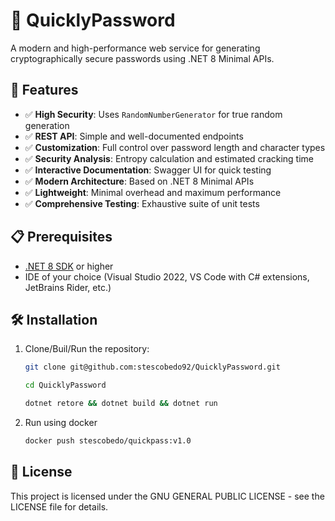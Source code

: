 # 🔐 QuicklyPassword

A modern and high-performance web service for generating cryptographically secure passwords using .NET 8 Minimal APIs.

## 🚀 Features

- ✅ **High Security**: Uses `RandomNumberGenerator` for true random generation
- ✅ **REST API**: Simple and well-documented endpoints
- ✅ **Customization**: Full control over password length and character types
- ✅ **Security Analysis**: Entropy calculation and estimated cracking time
- ✅ **Interactive Documentation**: Swagger UI for quick testing
- ✅ **Modern Architecture**: Based on .NET 8 Minimal APIs
- ✅ **Lightweight**: Minimal overhead and maximum performance
- ✅ **Comprehensive Testing**: Exhaustive suite of unit tests

## 📋 Prerequisites

- [.NET 8 SDK](https://dotnet.microsoft.com/download/dotnet/8.0) or higher
- IDE of your choice (Visual Studio 2022, VS Code with C# extensions, JetBrains Rider, etc.)

## 🛠️ Installation

1. Clone/Buil/Run the repository:
   ```bash
   git clone git@github.com:stescobedo92/QuicklyPassword.git

   cd QuicklyPassword

   dotnet retore && dotnet build && dotnet run

2. Run using docker
   ```bash
   docker push stescobedo/quickpass:v1.0

## 📜 License
This project is licensed under the GNU GENERAL PUBLIC LICENSE - see the LICENSE file for details.
